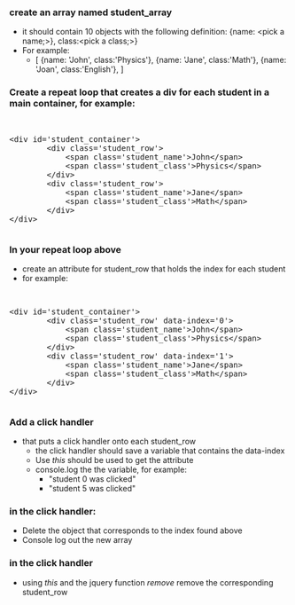 ### create an array named student_array
- it should contain 10 objects with the following definition: {name: &lt;pick a name;&gt;}, class:&lt;pick a class;&gt;}
- For example:
	- [
		{name: 'John', class:'Physics'},
		{name: 'Jane', class:'Math'},
		{name: 'Joan', class:'English'},
	  ]

### Create a repeat loop that creates a div for each student in a main container, for example:
<pre><xmp>
<div id='student_container'>
		<div class='student_row'>
			<span class='student_name'>John</span>
			<span class='student_class'>Physics</span>
		</div>
		<div class='student_row'>
			<span class='student_name'>Jane</span>
			<span class='student_class'>Math</span>
		</div>
</div>
</xmp></pre>

### In your repeat loop above
- create an attribute for student_row that holds the index for each student
- for example:
<pre><xmp>
<div id='student_container'>
		<div class='student_row' data-index='0'>
			<span class='student_name'>John</span>
			<span class='student_class'>Physics</span>
		</div>
		<div class='student_row' data-index='1'>
			<span class='student_name'>Jane</span>
			<span class='student_class'>Math</span>
		</div>
</div>
</xmp></pre>

### Add a click handler 
- that puts a click handler onto each student_row
   - the click handler should save a variable that contains the data-index
   - Use <em>this</em> should be used to get the attribute
   - console.log the the variable, for example:
       - "student 0 was clicked"
       - "student 5 was clicked"

### in the click handler:
- Delete the object that corresponds to the index found above
- Console log out the new array

### in the click handler
- using <em>this</em> and the jquery function <em>remove</em> remove the corresponding student_row



    

